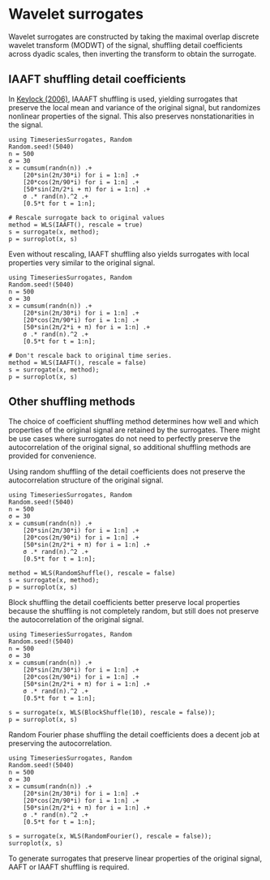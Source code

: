 # Wavelet surrogates

Wavelet surrogates are constructed by taking the maximal overlap 
discrete wavelet transform (MODWT) of the signal, shuffling detail 
coefficients across dyadic scales, then inverting the transform to 
obtain the surrogate. 

## IAAFT shuffling detail coefficients

In [Keylock (2006)](https://journals.aps.org/pre/abstract/10.1103/PhysRevE.73.036707), 
IAAAFT shuffling is used, yielding surrogates that preserve the local mean and 
variance of the original signal, but randomizes nonlinear properties of the signal.
This also preserves nonstationarities in the signal.

```@example MAIN
using TimeseriesSurrogates, Random
Random.seed!(5040)
n = 500
σ = 30
x = cumsum(randn(n)) .+ 
    [20*sin(2π/30*i) for i = 1:n] .+ 
    [20*cos(2π/90*i) for i = 1:n] .+
    [50*sin(2π/2*i + π) for i = 1:n] .+ 
    σ .* rand(n).^2 .+ 
    [0.5*t for t = 1:n];

# Rescale surrogate back to original values
method = WLS(IAAFT(), rescale = true)
s = surrogate(x, method);
p = surroplot(x, s)
```

Even without rescaling, IAAFT shuffling also yields surrogates with local properties 
very similar to the original signal.

```@example MAIN
using TimeseriesSurrogates, Random
Random.seed!(5040)
n = 500
σ = 30
x = cumsum(randn(n)) .+ 
    [20*sin(2π/30*i) for i = 1:n] .+ 
    [20*cos(2π/90*i) for i = 1:n] .+
    [50*sin(2π/2*i + π) for i = 1:n] .+ 
    σ .* rand(n).^2 .+ 
    [0.5*t for t = 1:n];

# Don't rescale back to original time series.
method = WLS(IAAFT(), rescale = false)
s = surrogate(x, method);
p = surroplot(x, s)
```

## Other shuffling methods

The choice of coefficient shuffling method determines how well and 
which properties of the original signal are retained by the surrogates. 
There might be use cases where surrogates do not need to perfectly preserve the 
autocorrelation of the original signal, so additional shuffling 
methods are provided for convenience.

Using random shuffling of the detail coefficients does not preserve the 
autocorrelation structure of the original signal. 

```@example MAIN
using TimeseriesSurrogates, Random
Random.seed!(5040)
n = 500
σ = 30
x = cumsum(randn(n)) .+ 
    [20*sin(2π/30*i) for i = 1:n] .+ 
    [20*cos(2π/90*i) for i = 1:n] .+
    [50*sin(2π/2*i + π) for i = 1:n] .+ 
    σ .* rand(n).^2 .+ 
    [0.5*t for t = 1:n];

method = WLS(RandomShuffle(), rescale = false)
s = surrogate(x, method);
p = surroplot(x, s)
```

Block shuffling the detail coefficients better preserve local properties
because the shuffling is not completely random, but still does not 
preserve the autocorrelation of the original signal.

```@example MAIN
using TimeseriesSurrogates, Random
Random.seed!(5040)
n = 500
σ = 30
x = cumsum(randn(n)) .+ 
    [20*sin(2π/30*i) for i = 1:n] .+ 
    [20*cos(2π/90*i) for i = 1:n] .+
    [50*sin(2π/2*i + π) for i = 1:n] .+ 
    σ .* rand(n).^2 .+ 
    [0.5*t for t = 1:n];

s = surrogate(x, WLS(BlockShuffle(10), rescale = false));
p = surroplot(x, s)
```

Random Fourier phase shuffling the detail coefficients does a decent job at preserving
the autocorrelation.

```@example MAIN
using TimeseriesSurrogates, Random
Random.seed!(5040)
n = 500
σ = 30
x = cumsum(randn(n)) .+ 
    [20*sin(2π/30*i) for i = 1:n] .+ 
    [20*cos(2π/90*i) for i = 1:n] .+
    [50*sin(2π/2*i + π) for i = 1:n] .+ 
    σ .* rand(n).^2 .+ 
    [0.5*t for t = 1:n];

s = surrogate(x, WLS(RandomFourier(), rescale = false));
surroplot(x, s)
```

To generate surrogates that preserve linear properties of the original signal, AAFT or IAAFT shuffling is required.

